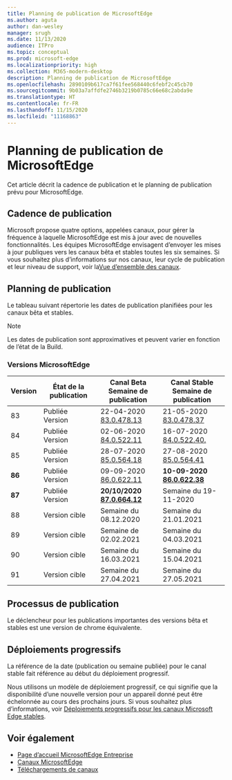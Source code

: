 ```yaml
---
title: Planning de publication de MicrosoftEdge
ms.author: aguta
author: dan-wesley
manager: srugh
ms.date: 11/13/2020
audience: ITPro
ms.topic: conceptual
ms.prod: microsoft-edge
ms.localizationpriority: high
ms.collection: M365-modern-desktop
description: Planning de publication de MicrosoftEdge
ms.openlocfilehash: 2890109b617ca7f61fee568440c6febf2c45cb70
ms.sourcegitcommit: 9b03a7affdfe2746b3219b0785c66e68c2abda9e
ms.translationtype: HT
ms.contentlocale: fr-FR
ms.lasthandoff: 11/15/2020
ms.locfileid: "11168863"
---
```

# Planning de publication de MicrosoftEdge

Cet article décrit la cadence de publication et le planning de publication prévu pour MicrosoftEdge.

## Cadence de publication

Microsoft propose quatre options, appelées canaux, pour gérer la fréquence à laquelle MicrosoftEdge est mis à jour avec de nouvelles fonctionnalités. Les équipes MicrosoftEdge envisagent d’envoyer les mises à jour publiques vers les canaux bêta et stables toutes les six semaines. Si vous souhaitez plus d’informations sur nos canaux, leur cycle de publication et leur niveau de support, voir la[Vue d’ensemble des canaux](https://docs.microsoft.com/DeployEdge/microsoft-edge-channels#channel-overview).

## Planning de publication

Le tableau suivant répertorie les dates de publication planifiées pour les canaux bêta et stables.

> [!NOTE]
> Les dates de publication sont approximatives et peuvent varier en fonction de l’état de la Build.

### Versions MicrosoftEdge

| Version | État de la publication | Canal Beta<br>Semaine de publication | Canal Stable<br>Semaine de publication |
|---------|-----|------|--------|
| 83 | Publiée<br>Version | 22-04-2020<br>[83.0.478.13](https://docs.microsoft.com/DeployEdge/microsoft-edge-relnote-beta-channel#version-83047813-april-22) | 21-05-2020<br> [83.0.478.37](https://docs.microsoft.com/DeployEdge/microsoft-edge-relnote-stable-channel#version-83047837-may-21) |
| 84 | Publiée<br>Version | 02-06-2020<br>[84.0.522.11](https://docs.microsoft.com/DeployEdge/microsoft-edge-relnote-beta-channel#version-84052211-june-2) | 16-07-2020<br> [84.0.522.40.](https://docs.microsoft.com/DeployEdge/microsoft-edge-relnote-stable-channel#version-84052240-july-16) |
| 85 | Publiée<br>Version | 28-07-2020<br>[85.0.564.18](https://docs.microsoft.com/DeployEdge/microsoft-edge-relnote-beta-channel#version-85056418-july-28)  | 27-08-2020<br>[85.0.564.41](https://docs.microsoft.com/DeployEdge/microsoft-edge-relnote-stable-channel#version-85056441-august-27) |
| **86** | Publiée<br>Version | 09-09-2020<br>[86.0.622.11](https://docs.microsoft.com/DeployEdge/microsoft-edge-relnote-beta-channel#version-86062211-september-9) | **10-09-2020**<br>**[86.0.622.38](https://docs.microsoft.com/deployedge/microsoft-edge-relnote-stable-channel#version-86062238-october-9)** |
| **87** | Publiée<br>Version | **20/10/2020**<br>**[87.0.664.12](https://docs.microsoft.com/deployedge/microsoft-edge-relnote-beta-channel#version-87066412--october-20)** | Semaine du 19-11-2020 |
| 88 | Version cible | Semaine du 08.12.2020 | Semaine du 21.01.2021 |
| 89 | Version cible | Semaine de 02.02.2021 | Semaine du 04.03.2021 |
| 90 | Version cible | Semaine du 16.03.2021 | Semaine du 15.04.2021 |
| 91 | Version cible | Semaine du 27.04.2021 | Semaine du 27.05.2021 |

## Processus de publication

Le déclencheur pour les publications importantes des versions bêta et stables est une version de chrome équivalente.

## Déploiements progressifs

La référence de la date (publication ou semaine publiée) pour le canal stable fait référence au début du déploiement progressif.

Nous utilisons un modèle de déploiement progressif, ce qui signifie que la disponibilité d’une nouvelle version pour un appareil donné peut être échelonnée au cours des prochains jours. Si vous souhaitez plus d’informations, voir [Déploiements progressifs pour les canaux Microsoft Edge stables](microsoft-edge-update-progressive-rollout.md).

## Voir également

- [Page d’accueil MicrosoftEdge Entreprise](https://aka.ms/EdgeEnterprise)
- [Canaux MicrosoftEdge](microsoft-edge-channels.md)
- [Téléchargements de canaux](https://www.microsoft.com/edge/business/download)